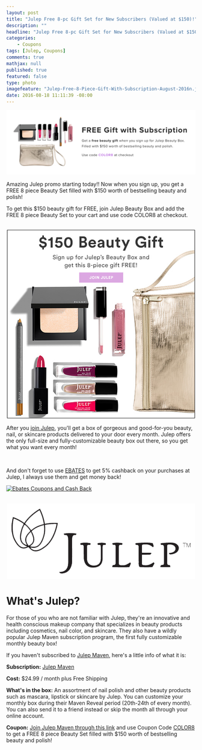 ```yaml
---
layout: post
title: "Julep Free 8-pc Gift Set for New Subscribers (Valued at $150)!"
description: ""
headline: "Julep Free 8-pc Gift Set for New Subscribers (Valued at $150)!"
categories: 
    - Coupons
tags: [Julep, Coupons]
comments: true
mathjax: null
published: true
featured: false
type: photo
imagefeature: "Julep-Free-8-Piece-Gift-With-Subscription-August-2016n.jpg"
date: 2016-08-18 11:11:39 -08:00
---
```


<center><a href="http://shareasale.com/r.cfm?b=898326&u=1115177&m=49325&urllink=&afftrack=" target="_blank"><img src="/images/Julep-Free-8-Piece-Gift-With-Subscription-August-2016-Coupon.png" border="0" style="border:none;max-width:100%;" />
</a></center>

<p>Amazing Julep promo starting today!! Now when you sign up, you get a FREE 8 piece Beauty Set filled with $150 worth of bestselling beauty and polish!</p>

<p>To get this $150 beauty gift for FREE, join Julep Beauty Box and add the FREE 8 piece Beauty Set to your cart and use code COLOR8 at checkout.</p>

<br>

<center><a href="http://shareasale.com/r.cfm?b=898326&u=1115177&m=49325&urllink=&afftrack=" target="_blank"><img src="/images/Julep-Free-8-Piece-Gift-With-Subscription-August-2016.jpg" border="0" style="border:none;max-width:100%;" />
</a></center>

<p>After you <a href="http://shareasale.com/r.cfm?b=898326&u=1115177&m=49325&urllink=&afftrack=" target="_blank">join Julep</a>, you'll get a box of gorgeous and good-for-you beauty, nail, or skincare products delivered to your door every month. Julep offers the only full-size and fully-customizable beauty box out there, so you get what you want every month!</p>

<br>

<p>And don't forget to use <a href="http://www.ebates.com/rf.do?referrerid=nFbj2DqrCN%2BpB5AWKzmAFQ%3D%3D&eeid=30337" target="_blank">EBATES</a> to get 5% cashback on your purchases at Julep, I always use them and get money back!</p>

<a href='http://www.ebates.com/rf.do?referrerid=nFbj2DqrCN%2BpB5AWKzmAFQ%3D%3D&eeid=28585' target='_blank' rel='nofollow'><img src='http://www.ebates.com/referral/2012/global_files/images/ebates_logo.png' alt='Ebates Coupons and Cash Back' height='31' width='171' border='0'/></a>

<br>

<center><a href="http://refer.julep.com/v2/share/6232653664775881338" target="_blank"><img src="/images/JulepLogo.jpg" border="0" style="border:none;max-width:100%;" />
</a></center>

# What's Julep?
<p>For those of you who are not familiar with Julep, they're an innovative and health conscious makeup company that specializes in beauty products including cosmetics, nail color, and skincare. 
They also have a wildly popular Julep Maven subscription program, the first fully customizable monthly beauty box!</p>

<p>If you haven't subscribed to <a href="http://refer.julep.com/v2/share/6232653664775881338" target="_blank">Julep Maven</a>, here's a little info of what it is:</p>

<p><b>Subscription:</b> <a href="http://refer.julep.com/v2/share/6232653664775881338" target="_blank">Julep Maven</a></p>
<p><b>Cost:</b> $24.99 / month plus Free Shipping</p>
<p><b>What's in the box:</b> An assortment of nail polish and other beauty products such as mascara, lipstick or skincare by Julep. 
You can customize your monthly box during their Maven Reveal period (20th-24th of every month). 
You can also send it to a friend instead or skip the month all through your online account.</p>
<p><b>Coupon:</b> <a href="http://shareasale.com/r.cfm?b=898326&u=1115177&m=49325&urllink=&afftrack=" target="_blank">Join Julep Maven through this link</a> and use Coupon Code <a href="http://shareasale.com/r.cfm?b=898326&u=1115177&m=49325&urllink=&afftrack=" target="_blank">COLOR8</a> to get a FREE 8 piece Beauty Set filled with $150 worth of bestselling beauty and polish!</p>
